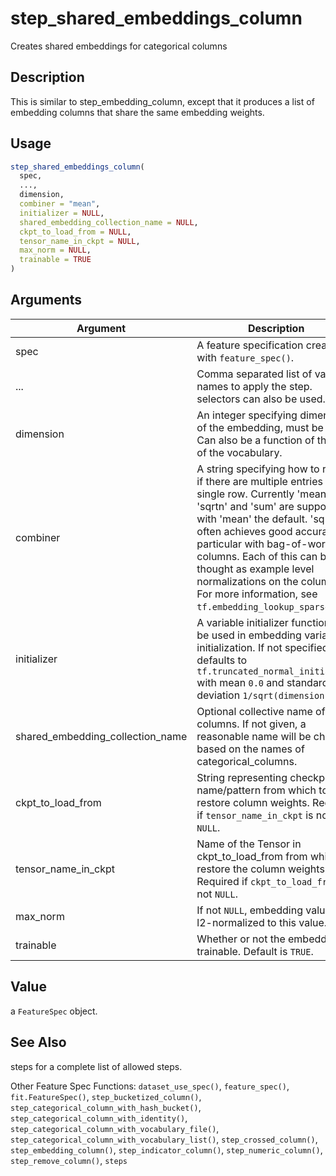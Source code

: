 # step_shared_embeddings_column


Creates shared embeddings for categorical columns




## Description

This is similar to step_embedding_column, except that it produces a list of
embedding columns that share the same embedding weights.





## Usage
```r
step_shared_embeddings_column(
  spec,
  ...,
  dimension,
  combiner = "mean",
  initializer = NULL,
  shared_embedding_collection_name = NULL,
  ckpt_to_load_from = NULL,
  tensor_name_in_ckpt = NULL,
  max_norm = NULL,
  trainable = TRUE
)
```




## Arguments


Argument      |Description
------------- |----------------
spec | A feature specification created with `feature_spec()`.
... | Comma separated list of variable names to apply the step. selectors can also be used.
dimension | An integer specifying dimension of the embedding, must be > 0. Can also be a function of the size of the vocabulary.
combiner | A string specifying how to reduce if there are multiple entries in a single row. Currently 'mean', 'sqrtn' and 'sum' are supported, with 'mean' the default. 'sqrtn' often achieves good accuracy, in particular with bag-of-words columns. Each of this can be thought as example level normalizations on the column. For more information, see ``tf.embedding_lookup_sparse``.
initializer | A variable initializer function to be used in embedding variable initialization. If not specified, defaults to ``tf.truncated_normal_initializer`` with mean ``0.0`` and standard deviation ``1/sqrt(dimension)``.
shared_embedding_collection_name | Optional collective name of these columns. If not given, a reasonable name will be chosen based on the names of categorical_columns.
ckpt_to_load_from | String representing checkpoint name/pattern from which to restore column weights. Required if ``tensor_name_in_ckpt`` is not ``NULL``.
tensor_name_in_ckpt | Name of the Tensor in ckpt_to_load_from from which to restore the column weights. Required if ``ckpt_to_load_from`` is not ``NULL``.
max_norm | If not ``NULL``, embedding values are l2-normalized to this value.
trainable | Whether or not the embedding is trainable. Default is ``TRUE``.





## Value

a ``FeatureSpec`` object.






## See Also

steps for a complete list of allowed steps.

Other Feature Spec Functions: 
`dataset_use_spec()`,
`feature_spec()`,
`fit.FeatureSpec()`,
`step_bucketized_column()`,
`step_categorical_column_with_hash_bucket()`,
`step_categorical_column_with_identity()`,
`step_categorical_column_with_vocabulary_file()`,
`step_categorical_column_with_vocabulary_list()`,
`step_crossed_column()`,
`step_embedding_column()`,
`step_indicator_column()`,
`step_numeric_column()`,
`step_remove_column()`,
`steps`



